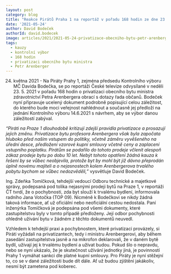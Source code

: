 ```yaml
---
layout: post
category: blog
title: "Reakce Pirátů Praha 1 na reportáž v pořadu 168 hodin ze dne 23. května 2021"
date: '2021-05-24'
author: David Bodeček
authorId: david.bodecek
image: articles/2021/2021-05-24-privatizace-obecniho-bytu-petr-arenberger.jpg
tags:
  - kauzy
  - kontrolní výbor
  - 168 hodin 
  - privatizaci obecního bytu ministra 
  - Petr Arenberger  
---
```


24. května 2021 - Na Piráty Prahy 1, zejména předsedu Kontrolního výboru MČ Davida Bodečka, se po reportáži České televize odvysílané v neděli 23. 5. 2021 v pořadu 168 hodin o privatizaci obecního bytu ministra zdravotnictví Petra Arenbergera obrací s dotazy řada občanů. Bodeček nyní připravuje ucelený dokument podrobně popisující celou záležitost, do kterého bude moci veřejnost nahlédnout a současně jej předloží na jednání Kontrolního výboru 14.6.2021 s návrhem, aby se výbor danou záležitostí zabýval.
 
*“Piráti na Praze 1 dlouhodobě kritizují zdejší pravidla privatizace a prosazují jejich změnu. Privatizace bytu profesora Arenbergera však byla započata hluboko před naším vstupem do politiky, včetně záměru vyvěšeného na úřední desce, předložení vzorové kupní smlouvy včetně ceny a zaplacení vstupního poplatku. Pirátům se podařilo do tohoto prodeje včlenit alespoň zákaz prodeje bytu po dobu 10 let. Nebýt tohoto opatření žádná kauza k řešení by se vůbec neobjevila, protože byt by mohl být již dávno přeprodán úplně novému majiteli a o nejasnostech kolem Arenbergerova trvalého pobytu bychom se vůbec nedozvěděli,”* vysvětluje David Bodeček.
 
Ing. Zdeňka Tomíčková, tehdejší vedoucí Odboru technické a majetkové správy, podepsaná pod tolika nejasnými prodeji bytů na Praze 1, v reportáži ČT tvrdí, že o pochybnosti, zda byt slouží k trvalému bydlení, informovala radního Jana Votočka (TOP 09). Nicméně k Bodečkovi se nikdy žádná taková informace, ať už oficiální nebo neoficiální cestou nedostala. Paní inženýrka Tomíčková je podepsána pod všemi dokumenty, které zastupitelstvu byly v tomto případě předloženy. Její odbor pochybnosti ohledně užívání bytu v žádném z těchto dokumentů neuvedl.
 
Vzhledem k tehdejší praxi a pochybnostem, které privatizaci provázely, si Piráti vyžádali na privatizantech, tedy i ministru Arenbergerovi, aby během zasedání zastupitelstva jasně a na mikrofon deklarovali, že v daném bytě bydlí, užívají jej k trvalému bydlení a užívat budou. Pokud šlo o nepravdu, nebo se nyní ukázalo, že je skutečnost užívání jednotky jiná, je povinností Prahy 1 vymáhat sankci dle platné kupní smlouvy. Pro Piráty je nyní stěžejní to, co se v dané záležitosti bude dít dále. Ať už budou zjištění jakákoliv, nesmí být zametena pod koberec.
